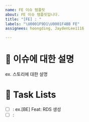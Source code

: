 ```yaml
---
name: FE 이슈 템플릿
about: FE 이슈 템플릿입니다.
title: "[FE] : "
labels: "\U0001F9D1‍\U0001F4BB FE"
assignees: hoongding, JaydenLee1116

---
```


# 📝  이슈에 대한 설명
ex. 스토리에 대한 설명

# 📌 Task Lists
- [ ] : ex.[BE] Feat: RDS 생성
- [ ] :
